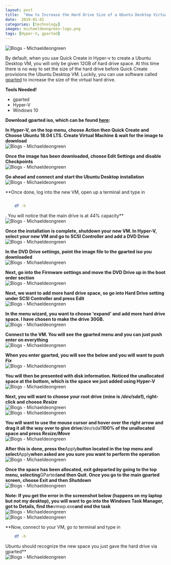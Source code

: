 ```yaml
---
layout: post
title:  "How to Increase the Hard Drive Size of a Ubuntu Desktop Virtual Machine Using Hyper-V and GParted"
date:  2019-01-01
categories: [technology]
images: michaeldeongreen-logo.png
tags: [Hyper-V, gparted]
---
```


![Blogs - Michaeldeongreen](https://raw.githubusercontent.com/michaeldeongreen/michaeldeongreen.github.io/master/static/img/_posts/michaeldeongreen-logo.png)

By default, when you use Quick Create in Hyper-v to create a Ubuntu Desktop VM, you will only be given 12GB of hard drive space. At this time there is no way to set the size of the hard drive before Quick Create provisions the Ubuntu Desktop VM. Luckily, you can use software called [gparted](https://gparted.org/download.php) to increase the size of the virtual hard drive.  
  
**Tools Needed!**  

* gparted
* Hyper-V
* Windows 10

**Download gparted iso, which can be found [here](https://gparted.org/download.php):**  
  
**In Hyper-V, on the top menu, choose Action then Quick Create and Choose Ubuntu 18.04 LTS. Create Virtual Machine & wait for the image to download**  
![Blogs - Michaeldeongreen](https://raw.githubusercontent.com/michaeldeongreen/michaeldeongreen.github.io/master/static/img/_posts/how-to-increase-the-hard-drive-size-of-a-ubuntu-desktop-virtual-machine-using-hyper-v-and-gparted-001.png)  
  
**Once the image has been downloaded, choose Edit Settings and disable Checkpoints**  
![Blogs - Michaeldeongreen](https://raw.githubusercontent.com/michaeldeongreen/michaeldeongreen.github.io/master/static/img/_posts/how-to-increase-the-hard-drive-size-of-a-ubuntu-desktop-virtual-machine-using-hyper-v-and-gparted-002.png)  
  
**Go ahead and connect and start the Ubuntu Desktop installation**  
![Blogs - Michaeldeongreen](https://raw.githubusercontent.com/michaeldeongreen/michaeldeongreen.github.io/master/static/img/_posts/how-to-increase-the-hard-drive-size-of-a-ubuntu-desktop-virtual-machine-using-hyper-v-and-gparted-003.png)  
  
**Once done, log into the new VM, open up a terminal and type in

```bash

    df -h
```

. You will notice that the main drive is at 44% capacity**  
![Blogs - Michaeldeongreen](https://raw.githubusercontent.com/michaeldeongreen/michaeldeongreen.github.io/master/static/img/_posts/how-to-increase-the-hard-drive-size-of-a-ubuntu-desktop-virtual-machine-using-hyper-v-and-gparted-004.png)  
  
**Once the installation is complete, shutdown your new VM. In Hyper-V, select your new VM and go to SCSI Controller and add a DVD Drive**  
![Blogs - Michaeldeongreen](https://raw.githubusercontent.com/michaeldeongreen/michaeldeongreen.github.io/master/static/img/_posts/how-to-increase-the-hard-drive-size-of-a-ubuntu-desktop-virtual-machine-using-hyper-v-and-gparted-005.png)  
  
**In the DVD Drive settings, point the image file to the gparted iso you downloaded**  
![Blogs - Michaeldeongreen](https://raw.githubusercontent.com/michaeldeongreen/michaeldeongreen.github.io/master/static/img/_posts/how-to-increase-the-hard-drive-size-of-a-ubuntu-desktop-virtual-machine-using-hyper-v-and-gparted-006.png)  
  
**Next, go into the Firmware settings and move the DVD Drive up in the boot order section**  
![Blogs - Michaeldeongreen](https://raw.githubusercontent.com/michaeldeongreen/michaeldeongreen.github.io/master/static/img/_posts/how-to-increase-the-hard-drive-size-of-a-ubuntu-desktop-virtual-machine-using-hyper-v-and-gparted-007.png)  
  
**Next, we want to add more hard drive space, so go into Hard Drive setting under SCSI Controller and press Edit**  
![Blogs - Michaeldeongreen](https://raw.githubusercontent.com/michaeldeongreen/michaeldeongreen.github.io/master/static/img/_posts/how-to-increase-the-hard-drive-size-of-a-ubuntu-desktop-virtual-machine-using-hyper-v-and-gparted-008.png)  
  
**In the menu wizard, you want to choose 'expand' and add more hard drive space. I have chosen to make the drive 30GB.**  
![Blogs - Michaeldeongreen](https://raw.githubusercontent.com/michaeldeongreen/michaeldeongreen.github.io/master/static/img/_posts/how-to-increase-the-hard-drive-size-of-a-ubuntu-desktop-virtual-machine-using-hyper-v-and-gparted-009.png)  
  
**Connect to the VM. You will see the gparted menu and you can just push enter on everything**  
![Blogs - Michaeldeongreen](https://raw.githubusercontent.com/michaeldeongreen/michaeldeongreen.github.io/master/static/img/_posts/how-to-increase-the-hard-drive-size-of-a-ubuntu-desktop-virtual-machine-using-hyper-v-and-gparted-010.png)  
  
**When you enter gparted, you will see the below and you will want to push _Fix_**  
![Blogs - Michaeldeongreen](https://raw.githubusercontent.com/michaeldeongreen/michaeldeongreen.github.io/master/static/img/_posts/how-to-increase-the-hard-drive-size-of-a-ubuntu-desktop-virtual-machine-using-hyper-v-and-gparted-011.png)  
  
**You will then be presented with disk information. Noticed the unallocated space at the bottom, which is the space we just added using Hyper-V**  
![Blogs - Michaeldeongreen](https://raw.githubusercontent.com/michaeldeongreen/michaeldeongreen.github.io/master/static/img/_posts/how-to-increase-the-hard-drive-size-of-a-ubuntu-desktop-virtual-machine-using-hyper-v-and-gparted-012.png)  
  
**Next, you will want to choose your root drive (mine is _/dev/sda1_), right-click and choose _Resize_**  
![Blogs - Michaeldeongreen](https://raw.githubusercontent.com/michaeldeongreen/michaeldeongreen.github.io/master/static/img/_posts/how-to-increase-the-hard-drive-size-of-a-ubuntu-desktop-virtual-machine-using-hyper-v-and-gparted-013.png)  
![Blogs - Michaeldeongreen](https://raw.githubusercontent.com/michaeldeongreen/michaeldeongreen.github.io/master/static/img/_posts/how-to-increase-the-hard-drive-size-of-a-ubuntu-desktop-virtual-machine-using-hyper-v-and-gparted-014.png)  
  
**You will want to use the mouse cursor and hover over the right arrow and drag it all the way over to give drive**/dev/sda1**100% of the unallocated space and press _Resize/Move_**  
![Blogs - Michaeldeongreen](https://raw.githubusercontent.com/michaeldeongreen/michaeldeongreen.github.io/master/static/img/_posts/how-to-increase-the-hard-drive-size-of-a-ubuntu-desktop-virtual-machine-using-hyper-v-and-gparted-015.png)  
  
**After this is done, press the**Apply**button located in the top menu and select**Apply**when asked are you sure you want to perform the operation**  
![Blogs - Michaeldeongreen](https://raw.githubusercontent.com/michaeldeongreen/michaeldeongreen.github.io/master/static/img/_posts/how-to-increase-the-hard-drive-size-of-a-ubuntu-desktop-virtual-machine-using-hyper-v-and-gparted-016.png)  
  
**Once the space has been allocated, exit gdeparted by going to the top menu, selecting**GParted**and then Quit. Once you go to the main gparted screen, choose Exit and then _Shutdown_**  
![Blogs - Michaeldeongreen](https://raw.githubusercontent.com/michaeldeongreen/michaeldeongreen.github.io/master/static/img/_posts/how-to-increase-the-hard-drive-size-of-a-ubuntu-desktop-virtual-machine-using-hyper-v-and-gparted-017.png)  
  
**Note: If you get the error in the screenshot below (happens on my laptop but not my desktop), you will want to go into the Windows Task Manager, got to Details, find the**vmwp.exe**and end the task**  
![Blogs - Michaeldeongreen](https://raw.githubusercontent.com/michaeldeongreen/michaeldeongreen.github.io/master/static/img/_posts/how-to-increase-the-hard-drive-size-of-a-ubuntu-desktop-virtual-machine-using-hyper-v-and-gparted-018.png)  
![Blogs - Michaeldeongreen](https://raw.githubusercontent.com/michaeldeongreen/michaeldeongreen.github.io/master/static/img/_posts/how-to-increase-the-hard-drive-size-of-a-ubuntu-desktop-virtual-machine-using-hyper-v-and-gparted-019.png)  
  
**Now, connect to your VM, go to terminal and type in

```bash
    df -h
```

Ubuntu should recognize the new space you just gave the hard drive via gparted**  
![Blogs - Michaeldeongreen](https://raw.githubusercontent.com/michaeldeongreen/michaeldeongreen.github.io/master/static/img/_posts/how-to-increase-the-hard-drive-size-of-a-ubuntu-desktop-virtual-machine-using-hyper-v-and-gparted-020.png)
